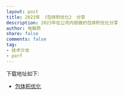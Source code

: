 ```yaml
---
layout: post
title: 2023年 《包体积优化》 分享
description: 2023年在公司内部做的包体积优化分享
author: 电解质
share: false
comments: false
tag: 
- 技术沙龙
- perf
---
```

下载地址如下:

- [包体积优化]({{site.baseurl}}/asset/shared/包体积优化.pptx)